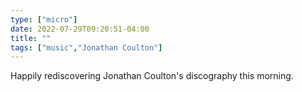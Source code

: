 ```yaml
---
type: ["micro"]
date: 2022-07-29T09:20:51-04:00
title: ""
tags: ["music","Jonathan Coulton"]
---
```

Happily rediscovering Jonathan Coulton's discography this morning.
